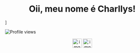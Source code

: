 <h1 align="center">Oii, meu nome é Charllys! </h1>]
<p align="left"> <img src="https://komarev.com/ghpvc/?username=Charllys-Brauwol&color=red" alt="Profile views" /> 


<p align="center">
<a href="https://www.instagram.com/charllys.brauwol/" target="blank"><img align="center" src="https://cdn.jsdelivr.net/npm/simple-icons@3.0.1/icons/instagram.svg" alt="img" height="30" width="30" /></a>
<a href="https://www.facebook.com/CharllysbrauwolHaha/" target="blank"><img align="center" src="https://cdn.jsdelivr.net/npm/simple-icons@3.0.1/icons/facebook.svg" alt="img" height="30" width="30" /></a>

</p>
